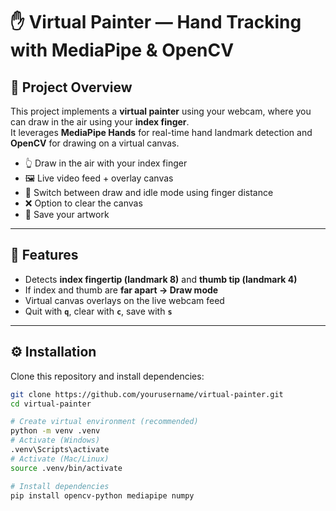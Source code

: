 # ✋ Virtual Painter — Hand Tracking with MediaPipe & OpenCV

## 📌 Project Overview
This project implements a **virtual painter** using your webcam, where you can draw in the air using your **index finger**.  
It leverages **MediaPipe Hands** for real-time hand landmark detection and **OpenCV** for drawing on a virtual canvas.

- 👆 Draw in the air with your index finger  
- 🖼️ Live video feed + overlay canvas  
- 🎨 Switch between draw and idle mode using finger distance  
- ❌ Option to clear the canvas  
- 💾 Save your artwork  

---

## 📂 Features
- Detects **index fingertip (landmark 8)** and **thumb tip (landmark 4)**  
- If index and thumb are **far apart → Draw mode**  
- Virtual canvas overlays on the live webcam feed  
- Quit with **`q`**, clear with **`c`**, save with **`s`**  

---

## ⚙️ Installation
Clone this repository and install dependencies:

```bash
git clone https://github.com/yourusername/virtual-painter.git
cd virtual-painter

# Create virtual environment (recommended)
python -m venv .venv
# Activate (Windows)
.venv\Scripts\activate
# Activate (Mac/Linux)
source .venv/bin/activate

# Install dependencies
pip install opencv-python mediapipe numpy
